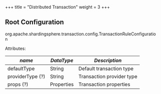 +++
title = "Distributed Transaction"
weight = 3
+++

## Root Configuration

org.apache.shardingsphere.transaction.config.TransactionRuleConfiguration

Attributes:

| *name*           | *DataType* | *Description*             |
|------------------|------------|---------------------------|
| defaultType      | String     | Default transaction type  |
| providerType (?) | String     | Transaction provider type |
| props (?)        | Properties | Transaction properties    |
